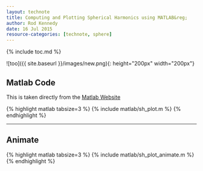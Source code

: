 ```yaml
---
layout: technote
title: Computing and Plotting Spherical Harmonics using MATLAB&reg;
author: Rod Kennedy
date: 16 Jul 2015
resource-categories: [technote, sphere]
---
```


{% include toc.md %}

![too]({{ site.baseurl }}/images/new.png){: height="200px" width="200px"}

## Matlab Code

This is taken directly from the [Matlab Website][exmpl]

[exmpl]: http://www.mathworks.com/examples/matlab/1226-animating-a-surface

{% highlight matlab tabsize=3 %}
{% include matlab/sh_plot.m %}
{% endhighlight %}

---

## Animate

{% highlight matlab tabsize=3 %}
{% include matlab/sh_plot_animate.m %}
{% endhighlight %}
